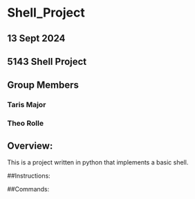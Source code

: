 # Shell_Project

## 13 Sept 2024

## 5143 Shell Project
## Group Members
### Taris Major
### Theo Rolle
## Overview:
This is a project written in python that implements a basic shell.

##Instructions:

##Commands:
